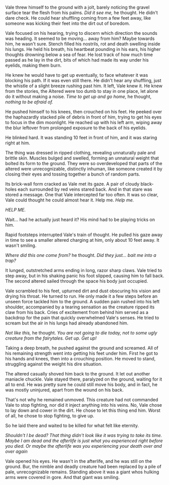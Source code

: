 Vale threw himself to the ground with a jolt, barely noticing the gravel surface tear the flesh from his palms. *Did it see me,* he thought. He didn't dare check. He could hear shuffling coming from a few feet away, like someone was kicking their feet into the dirt out of boredom.

Vale focused on his hearing, trying to discern which direction the sounds was heading. It seemed to be moving... away from him? Maybe towards him, he wasn't sure. Stench filled his nostrils, rot and death swelling inside his lungs. He held his breath, his heartbeat pounding in his ears, his higher thoughts drowning below a sea of fear. He lost track of how much time passed as he lay in the dirt, bits of which had made its way under his eyelids, making them burn.

He knew he would have to get up eventually, to face whatever it was blocking his path. If it was even still there. He didn't hear any shuffling, just the whistle of a slight breeze rushing past him. It left, Vale knew it. He knew from the stories, the Altered were too dumb to stay in one place, let alone do it without making a noise. *Time to get up and go home,*  he thought, *nothing to be afraid of.*

He pushed himself to his knees, then crouched on his feet. He peeked over the haphazardly stacked pile of debris in front of him, trying to get his eyes to focus in the dim moonlight. He reached up with his left arm, wiping away the blur leftover from prolonged exposure to the back of his eyelids.

He blinked hard. It was standing 10 feet in front of him, and it was staring right at him.

The thing was dressed in ripped clothing, revealing unnaturally pale and brittle skin. Muscles bulged and swelled, forming an unnatural weight that bolted its form to the ground. They were so overdeveloped that parts of the altered were unrecognizable, distinctly inhuman, like someone created it by closing their eyes and tossing together a bunch of random parts.

Its brick-wall form cracked as Vale met its gaze. A pair of cloudy black-holes each surrounded by red veins stared back. And in that stare was stored a message. One that Vale intercepted far too often. It was so clear, Vale could thought he could almost hear it. Help me.  *Help me.*

*HELP ME.*

Wait... had he actually just heard it? His mind had to be playing tricks on him.

Rapid footsteps interrupted Vale's train of thought. He pulled his gaze away in time to see a smaller altered charging at him, only about 10 feet away. It wasn't smiling.

*Where did this one come from?* he thought. *Did they just... bait me into a trap?* 

It lunged, outstretched arms ending in long, razor sharp claws. Vale tried to step away, but in his shaking panic his foot slipped, causing him to fall back. The second altered sailed through the space his body just occupied.

Vale scrambled to his feet, upturned dirt and dust obscuring his vision and drying his throat. He turned to run. He only made it a few steps before an unseen force tackled him to the ground. A sudden pain rushed into his left shoulder, accompanied by a tearing sensation as the creature ripped its claw from his back. Cries of excitement from behind him served as a backdrop for the pain that quickly overwhelmed Vale's senses. He tried to scream but the air in his lungs had already abandoned him.

*Not like this,* he thought. *You are not going to die today, not to some ugly creature from the fairytales. Get up. Get up!*

Taking a deep breath, he pushed against the ground and screamed. All of his remaining strength went into getting his feet under him. First he got to his hands and knees, then into a crouching position. He moved to stand, struggling against the weight his dire situation.

The altered casually shoved him back to the ground. It let out another maniacle chuckle. Vale stayed there, paralyzed on the ground, waiting for it all to end. He was pretty sure he could still move his body, and in fact, he was mostly uninjured, apart from the wound on his back. 

That's not why he remained unmoved. This creature had not commanded Vale to stop fighting, nor did it inject anything into his veins. No, Vale chose to lay down and cower in the dirt. He chose to let this thing end him. Worst of all, he chose to stop fighting, to give up. 

So he laid there and waited to be killed for what felt like eternity.

*Shouldn't I be dead? That thing didn't look like it was trying to take its time. Maybe I am dead and the afterlife is just what you experienced right before you died. Or maybe the afterlife was you experiencing your death over and over again*

Vale opened his eyes. He wasn't in the afterlife, and he was still on the ground. Bur, the nimble and deadly creature had been replaced by a pile of pale, unrecognizable remains. Standing above it was a giant whos hulking arms were covered in gore. And that giant was smiling.